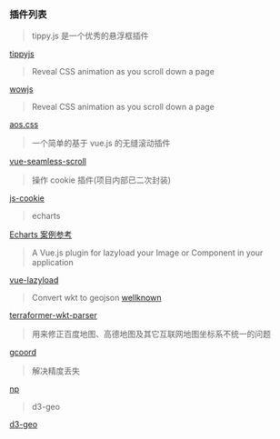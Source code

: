 <!--
 * @Descripttion:
 * @version:
 * @Author: zl
 * @Date: 2022-06-08 17:20:46
 * @LastEditors: zl
 * @LastEditTime: 2022-08-08 14:34:14
-->

### 插件列表

> tippy.js 是一个优秀的悬浮框插件

[tippyjs](https://atomiks.github.io/tippyjs/)

> Reveal CSS animation as you scroll down a page

[wowjs](https://wowjs.uk/)

> Reveal CSS animation as you scroll down a page

[aos.css](https://michalsnik.github.io/aos/)

> 一个简单的基于 vue.js 的无缝滚动插件

[vue-seamless-scroll](https://chenxuan0000.github.io/vue-seamless-scroll/zh/)

> 操作 cookie 插件(项目内部已二次封装)

[js-cookie](https://github.com/js-cookie/js-cookie)

> echarts

[Echarts 案例参考](https://madeapie.com)

> A Vue.js plugin for lazyload your Image or Component in your application

[vue-lazyload](https://github.com/hilongjw/vue-lazyload)

> Convert wkt to geojson
> [wellknown](https://www.npmjs.com/package/wellknown)

[terraformer-wkt-parser]()

> 用来修正百度地图、高德地图及其它互联网地图坐标系不统一的问题

[gcoord](https://github.com/hujiulong/gcoord)

> 解决精度丢失

[np](https://www.npmjs.com/package/number-precision)

> d3-geo

[d3-geo]()
